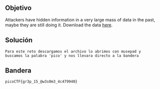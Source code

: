 ## Objetivo
Attackers have hidden information in a very large mass of data in the past, maybe they are still doing it. Download the data [here](https://artifacts.picoctf.net/c/124/anthem.flag.txt).
## Solución
```
Para este reto descargamos el archivo lo abrimos con musepad y buscamos la palabra 'pico' y nos llevara directo a la bandera
```
## Bandera
```
picoCTF{gr3p_15_@w3s0m3_4c479940}
```